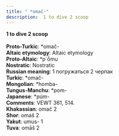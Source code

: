 ```yaml
---
title: " *omač-"
description:  1 to dive 2 scoop
---
```

<strong> 1 to dive 2 scoop</strong><br><br>
<strong>Proto-Turkic</strong>:  *omač-<br>
<strong>Altaic etymology</strong>:  Altaic etymology<br>
<strong> Proto-Altaic</strong>:  *p`ŏ́mu<br>
<strong>Nostratic</strong>:  Nostratic<br>
<strong>Russian meaning</strong>:  1 погружаться 2 черпак<br>
<strong>Turkic</strong>:  *omač-<br>
<strong>Mongolian</strong>:  *homba-<br>
<strong>Tungus-Manchu</strong>:  *pom-<br>
<strong>Japanese</strong>:  *púm-<br>
<strong>Comments</strong>:  VEWT 361, 514.<br>
<strong>Khakassian</strong>:  omač 2<br>
<strong>Shor</strong>:  omaš 2<br>
<strong>Yakut</strong>:  umus- 1<br>
<strong>Tuva</strong>:  omāš 2<br>


